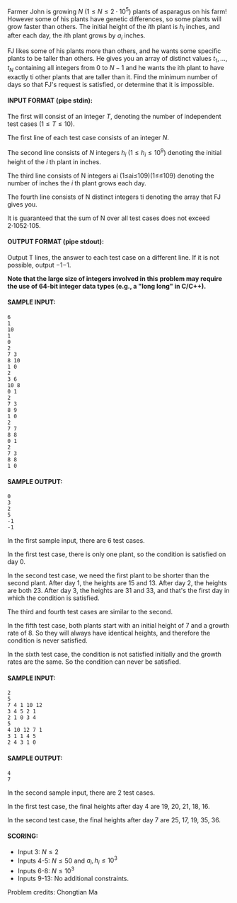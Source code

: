 Farmer John is growing $N$ ($1\le N\le2\cdot10^5$) plants of asparagus on his farm! However some of his plants have genetic differences, so some plants will grow faster than others. The initial height of the $i$th plant is $h_i$ inches, and after each day, the $i$th plant grows by $a_i$ inches.

FJ likes some of his plants more than others, and he wants some specific plants to be taller than others. He gives you an array of distinct values $t_1,\dots,t_N$ containing all integers from $0$ to $N−1$ and he wants the ith plant to have exactly ti other plants that are taller than it. Find the minimum number of days so that FJ's request is satisfied, or determine that it is impossible.



#### INPUT FORMAT (pipe stdin):

The first will consist of an integer $T$, denoting the number of independent test cases $(1\le T\le 10)$.

The first line of each test case consists of an integer $N$.

The second line consists of $N$ integers $h_i$ $(1\le h_i\le 10^9)$ denoting the initial height of the $i$ th plant in inches.

The third line consists of N integers ai (1≤ai≤109)(1≤≤109) denoting the number of inches the $i$ th plant grows each day.

The fourth line consists of N distinct integers ti denoting the array that FJ gives you.

It is guaranteed that the sum of N over all test cases does not exceed 2⋅1052⋅105.



#### OUTPUT FORMAT (pipe stdout):

Output T lines, the answer to each test case on a different line. If it is not possible, output −1−1.

**Note that the large size of integers involved in this problem may require the use of 64-bit integer data types (e.g., a "long long" in C/C++).**

#### SAMPLE INPUT:

```
6
1
10
1
0
2
7 3
8 10
1 0
2
3 6
10 8
0 1
2
7 3
8 9
1 0
2
7 7
8 8
0 1
2
7 3
8 8
1 0
```

#### SAMPLE OUTPUT:

```
0
3
2
5
-1
-1
```

In the first sample input, there are 6 test cases.

In the first test case, there is only one plant, so the condition is satisfied on day 0.

In the second test case, we need the first plant to be shorter than the second plant. After day 1, the heights are 15 and 13. After day 2, the heights are both 23. After day 3, the heights are 31 and 33, and that's the first day in which the condition is satisfied.

The third and fourth test cases are similar to the second.

In the fifth test case, both plants start with an initial height of 7 and a growth rate of 8. So they will always have identical heights, and therefore the condition is never satisfied.

In the sixth test case, the condition is not satisfied initially and the growth rates are the same. So the condition can never be satisfied.



#### SAMPLE INPUT:

```
2
5
7 4 1 10 12
3 4 5 2 1
2 1 0 3 4
5
4 10 12 7 1
3 1 1 4 5
2 4 3 1 0
```

#### SAMPLE OUTPUT:

```
4
7
```

In the second sample input, there are 2 test cases.

In the first test case, the final heights after day 4 are 19, 20, 21, 18, 16.

In the second test case, the final heights after day 7 are 25, 17, 19, 35, 36.



#### SCORING:



- Input 3: $N\le2$
- Inputs 4-5: $N\le50$ and $a_i,h_i\le10^3$
- Inputs 6-8: $N\le10^3$
- Inputs 9-13: No additional constraints.



Problem credits: Chongtian Ma